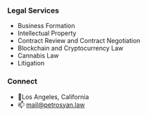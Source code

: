 ### Legal Services

- Business Formation
- Intellectual Property 
- Contract Review and Contract Negotiation
- Blockchain and Cryptocurrency Law
- Cannabis Law
- Litigation

### Connect
- 📍Los Angeles, California
- 📫 mail@petrosyan.law
